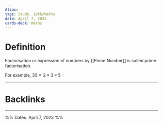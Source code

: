 ```yaml
---
Alias:
tags: Study, 10th/Maths
date: April 7, 2023
cards-deck: Maths
---
```

# Definition
Factorisation or expression of numbers by [[Prime Number]] is called prime factorisation.

For example,
$30 = 2\times3\times5$


---

# Backlinks


---

%%
Dates: April 7, 2023
%%
